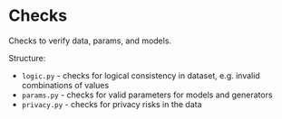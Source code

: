 # Checks

Checks to verify data, params, and models.

Structure:
- `logic.py` - checks for logical consistency in dataset, e.g. invalid combinations of values
- `params.py` - checks for valid parameters for models and generators
- `privacy.py` - checks for privacy risks in the data